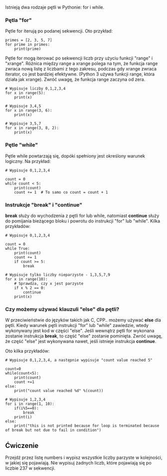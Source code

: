 Istnieją dwa rodzaje pętli w Pythonie: for i while.

### Pętla "for"

Pętle for iterują po podanej sekwencji. Oto przykład:

    primes = [2, 3, 5, 7]
    for prime in primes:
        print(prime)

Pętle for mogą iterować po sekwencji liczb przy użyciu funkcji "range" i "xrange". Różnica między range a xrange polega na tym, że funkcja range zwraca nową listę z liczbami z tego zakresu, podczas gdy xrange zwraca iterator, co jest bardziej efektywne. (Python 3 używa funkcji range, która działa jak xrange). Zwróć uwagę, że funkcja range zaczyna od zera.

    # Wypisuje liczby 0,1,2,3,4
    for x in range(5):
        print(x)

    # Wypisuje 3,4,5
    for x in range(3, 6):
        print(x)

    # Wypisuje 3,5,7
    for x in range(3, 8, 2):
        print(x)

### Pętle "while"

Pętle while powtarzają się, dopóki spełniony jest określony warunek logiczny. Na przykład:

    # Wypisuje 0,1,2,3,4

    count = 0
    while count < 5:
        print(count)
        count += 1  # To samo co count = count + 1

### Instrukcje "break" i "continue"

**break** służy do wychodzenia z pętli for lub while, natomiast **continue** służy do pomijania bieżącego bloku i powrotu do instrukcji "for" lub "while". Kilka przykładów:

    # Wypisuje 0,1,2,3,4

    count = 0
    while True:
        print(count)
        count += 1
        if count >= 5:
            break

    # Wypisuje tylko liczby nieparzyste - 1,3,5,7,9
    for x in range(10):
        # Sprawdza, czy x jest parzyste
        if x % 2 == 0:
            continue
        print(x)

### Czy możemy używać klauzuli "else" dla pętli?

W przeciwieństwie do języków takich jak C, CPP.. możemy używać **else** dla pętli. Kiedy warunek pętli instrukcji "for" lub "while" zawiedzie, wtedy wykonywany jest kod w części "else". Jeśli wewnątrz pętli for wykonana zostanie instrukcja **break**, to część "else" zostanie pominięta. Zwróć uwagę, że część "else" jest wykonywana nawet, jeśli istnieje instrukcja **continue**.

Oto kilka przykładów:

    # Wypisuje 0,1,2,3,4, a następnie wypisuje "count value reached 5"

    count=0
    while(count<5):
        print(count)
        count +=1
    else:
        print("count value reached %d" %(count))

    # Wypisuje 1,2,3,4
    for i in range(1, 10):
        if(i%5==0):
            break
        print(i)
    else:
        print("this is not printed because for loop is terminated because of break but not due to fail in condition")

Ćwiczenie
--------

Przejdź przez listę numbers i wypisz wszystkie liczby parzyste w kolejności, w jakiej się pojawiają. Nie wypisuj żadnych liczb, które pojawiają się po liczbie 237 w sekwencji.
